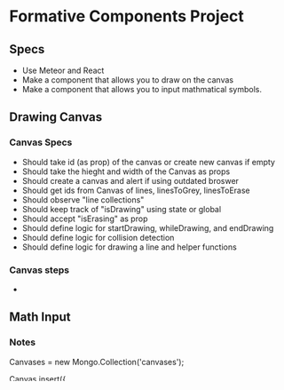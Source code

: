 # Formative Components Project

## Specs

* Use Meteor and React
* Make a component that allows you to draw on the canvas 
* Make a component that allows you to input mathmatical symbols.

## Drawing Canvas

### Canvas Specs

* Should take id (as prop) of the canvas or create new canvas if empty
* Should take the hieght and width of the Canvas as props
* Should create a canvas and alert if using outdated broswer
* Should get ids from Canvas of lines, linesToGrey, linesToErase
* Should observe "line collections"
* Should keep track of "isDrawing" using state or global
* Should accept "isErasing" as prop
* Should define logic for startDrawing, whileDrawing, and endDrawing
* Should define logic for collision detection
* Should define logic for drawing a line and helper functions


### Canvas steps

* 
## Math Input






### Notes

Canvases = new Mongo.Collection('canvases');

Canvas.insert({
  
}, (err, nID) => {
  
})

I think the way I will structure the data is by making collections for "Canvases" that will store the id reference to the related location of its lines, linesToGrey, and linesToErase.

This will allow me to "observe" each of the line types separately.

